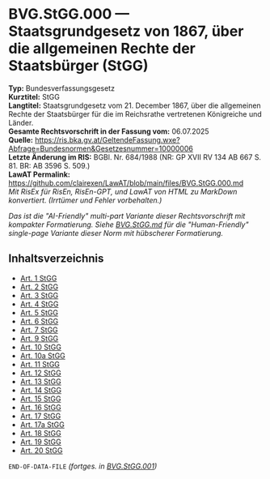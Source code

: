 # BVG.StGG.000 — Staatsgrundgesetz von 1867, über die allgemeinen Rechte der Staatsbürger (StGG)
**Typ:** Bundesverfassungsgesetz  
**Kurztitel:** StGG  
**Langtitel:** Staatsgrundgesetz vom 21. December 1867, über die allgemeinen Rechte der Staatsbürger für die im Reichsrathe vertretenen Königreiche und Länder.  
**Gesamte Rechtsvorschrift in der Fassung vom:** 06.07.2025  
**Quelle:** https://ris.bka.gv.at/GeltendeFassung.wxe?Abfrage=Bundesnormen&Gesetzesnummer=10000006  
**Letzte Änderung im RIS:** BGBl. Nr. 684/1988 (NR: GP XVII RV 134 AB 667 S. 81. BR: AB 3596 S. 509.)  
**LawAT Permalink:** https://github.com/clairexen/LawAT/blob/main/files/BVG.StGG.000.md  
*Mit RisEx für RisEn, RisEn-GPT, und LawAT von HTML zu MarkDown konvertiert. (Irrtümer und Fehler vorbehalten.)*

*Das ist die "AI-Friendly" multi-part Variante dieser Rechtsvorschrift mit kompakter Formatierung. Siehe [BVG.StGG.md](BVG.StGG.md) für die "Human-Friendly" single-page Variante dieser Norm mit hübscherer Formatierung.*

## Inhaltsverzeichnis

* [Art. 1 StGG](BVG.StGG.001.md#art-1-stgg)  
* [Art. 2 StGG](BVG.StGG.001.md#art-2-stgg)  
* [Art. 3 StGG](BVG.StGG.001.md#art-3-stgg)  
* [Art. 4 StGG](BVG.StGG.001.md#art-4-stgg)  
* [Art. 5 StGG](BVG.StGG.001.md#art-5-stgg)  
* [Art. 6 StGG](BVG.StGG.001.md#art-6-stgg)  
* [Art. 7 StGG](BVG.StGG.001.md#art-7-stgg)  
* [Art. 9 StGG](BVG.StGG.001.md#art-9-stgg)  
* [Art. 10 StGG](BVG.StGG.001.md#art-10-stgg)  
* [Art. 10a StGG](BVG.StGG.001.md#art-10a-stgg)  
* [Art. 11 StGG](BVG.StGG.001.md#art-11-stgg)  
* [Art. 12 StGG](BVG.StGG.001.md#art-12-stgg)  
* [Art. 13 StGG](BVG.StGG.001.md#art-13-stgg)  
* [Art. 14 StGG](BVG.StGG.001.md#art-14-stgg)  
* [Art. 15 StGG](BVG.StGG.001.md#art-15-stgg)  
* [Art. 16 StGG](BVG.StGG.001.md#art-16-stgg)  
* [Art. 17 StGG](BVG.StGG.001.md#art-17-stgg)  
* [Art. 17a StGG](BVG.StGG.001.md#art-17a-stgg)  
* [Art. 18 StGG](BVG.StGG.001.md#art-18-stgg)  
* [Art. 19 StGG](BVG.StGG.001.md#art-19-stgg)  
* [Art. 20 StGG](BVG.StGG.001.md#art-20-stgg)

`END-OF-DATA-FILE` *(fortges. in [BVG.StGG.001](BVG.StGG.001.md))*
